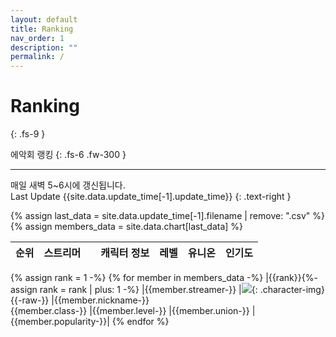 ```yaml
---
layout: default
title: Ranking
nav_order: 1
description: ""
permalink: /
---
```


# Ranking
{: .fs-9 }

에악회 랭킹
{: .fs-6 .fw-300 }

---

매일 새벽 5~6시에 갱신됩니다. <br>
Last Update {{site.data.update_time[-1].update_time}}
{: .text-right }

{% assign last_data = site.data.update_time[-1].filename | remove: ".csv" %}
{% assign members_data = site.data.chart[last_data] %}

| 순위 | 스트리머 |  | 캐릭터 정보 | 레벨 | 유니온 | 인기도 |
|:-:|:-|:-:|:-|:-:|:-:|:-:|
{% assign rank = 1 -%}
{% for member in members_data -%}
|{{rank}}{%- assign rank = rank | plus: 1 -%}
|{{member.streamer-}}
|<span>![](./assets/images/character/{{member.nickname}}.png){: .character-img}</span>{{-raw-}}
|{{member.nickname-}}<br>{{member.class-}}
|{{member.level-}}
|{{member.union-}}
|{{member.popularity-}}|
{% endfor %}




